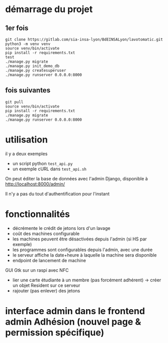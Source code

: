 # démarrage du projet
## 1er fois
```shell
git clone https://gitlab.com/sia-insa-lyon/BdEINSALyon/lavotomatic.git
python3 -m venv venv
source venv/bin/activate
pip install -r requirements.txt
test
./manage.py migrate
./manage.py init_demo_db
./manage.py createsuperuser
./manage.py runserver 0.0.0.0:8000
```

## fois suivantes
```shell
git pull
source venv/bin/activate
pip install -r requirements.txt
./manage.py migrate
./manage.py runserver 0.0.0.0:8000
```

# utilisation
il y a deux exemples
 * un script python ``test_api.py``
 * un exemple cURL dans ``test_api.sh``

On peut éditer la base de données avec l'admin Django, disponible à [http://localhost:8000/admin/](http://localhost:8000/admin/)

Il n'y a pas du tout d'authentification pour l'instant

# fonctionnalités

* décrémente le crédit de jetons lors d'un lavage
* coût des machines configurable
* les machines peuvent être désactivées depuis l'admin (si HS par exemple)
* les programmes sont configurables depuis l'admin, avec une durée
* le serveur affiche la date+heure à laquelle la machine sera disponible
* endpoint de lancement de machine

GUI Gtk sur un raspi avec NFC

- lier une carte étudiante à un membre (pas forcément adhérent) -> créer un objet Resident sur ce serveur
- rajouter (pas enlever) des jetons

# interface admin dans le frontend admin Adhésion (nouvel page & permission spécifique)   
